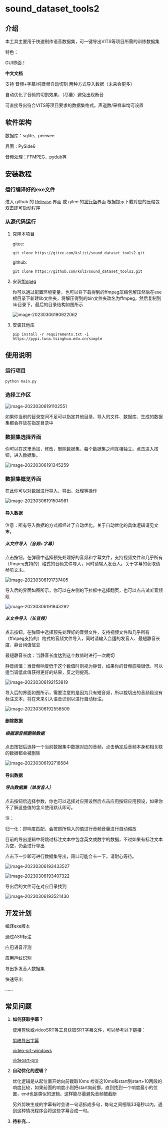 # sound_dataset_tools2

## 介绍
本工具主要用于快速制作语音数据集，可一键导出VITS等项目所需的训练数据集

特色：

GUI界面！

**中文文档**

支持 音频+字幕/纯音频自动切割 两种方式导入数据（未来会更多）

自动优化了音频的切割效果，（尽量）避免出现断音

可直接导出符合VITS等项目要求的数据集格式，声道数/采样率均可设置

## 软件架构
数据库：sqlite、peewee

界面：PySide6

音频处理：FFMPEG、pydub等


## 安装教程

### 运行编译好的exe文件

进入 github 的 [Release](https://github.com/kslz/sound_dataset_tools2/releases) 界面 或 gitee 的[发行版](https://gitee.com/kslizi/sound_dataset_tools2/releases/)界面 根据提示下载对应的压缩包双击即可启动程序

### 从源代码运行

1. 克隆本项目

   gitee:

   ```
   git clone https://gitee.com/kslizi/sound_dataset_tools2.git
   ```

   github:

   ```
   git clone https://github.com/kslz/sound_dataset_tools2.git
   ```

2. 安装[ffmpeg](https://www.gyan.dev/ffmpeg/builds/ffmpeg-git-essentials.7z) 

   你可以通过配置环境变量，也可以将下载得到的ffmpeg压缩包解压然后在exe根目录下新建lib文件夹，将解压得到的bin文件夹改名为ffmpeg，然后复制到lib目录下，最后的目录结构如图所示

   ![image-20230306190922062](https://cdn.jsdelivr.net/gh/kslz/blogImage@main/img/image-20230306190922062.png)

3. 安装其他库

   ```
   pip install -r requirements.txt -i https://pypi.tuna.tsinghua.edu.cn/simple
   ```

   

## 使用说明

### 运行项目

```
python main.py
```

### 选择工作区

![image-20230306191102551](https://cdn.jsdelivr.net/gh/kslz/blogImage@main/img/image-20230306191102551.png)

如果你当前的目录空间不足可以指定其他目录，导入的文件、数据库、生成的数据集都会存放在指定目录中

### 数据集选择界面

你可以在这里添加，修改，删除数据集。每个数据集之间互相独立。点击进入按钮，进入数据集。

![image-20230306191345259](https://cdn.jsdelivr.net/gh/kslz/blogImage@main/img/image-20230306191345259.png)

### 数据集概览界面

在此你可以对数据进行导入、导出、处理等操作

![image-20230306191504981](https://cdn.jsdelivr.net/gh/kslz/blogImage@main/img/image-20230306191504981.png)

#### 导入数据

注意：所有导入数据的方式都经过了自动优化，关于自动优化的具体逻辑请见文末。

##### 从文件导入（音频+字幕）

点击按钮，在弹窗中选择预先处理好的音频和字幕文件，支持视频文件和几乎所有（ffmpeg支持的）格式的音频文件导入，同时请输入发音人。关于字幕的获取请参见文末。

![image-20230306191737405](https://cdn.jsdelivr.net/gh/kslz/blogImage@main/img/image-20230306191737405.png)

导入后的界面如图所示，你可以在左侧的下拉框中选择翻页，也可以点击试听音频段

![image-20230306191943292](https://cdn.jsdelivr.net/gh/kslz/blogImage@main/img/image-20230306191943292.png)

##### 从文件导入（长音频）

点击按钮，在弹窗中选择预先处理好的音频文件，支持视频文件和几乎所有（ffmpeg支持的）格式的音频文件导入，同时请输入合适的发音人、最短静音长度、静音阈值信息

最短静音长度：当静音长度达到这个数值时进行一次裁切

静音阈值：当音频响度低于这个数值时则视为静音，如果你的音频底噪很低，可以适当调低此值获得更好的结果，反之则提高。

![image-20230306192153819](https://cdn.jsdelivr.net/gh/kslz/blogImage@main/img/image-20230306192153819.png)

导入后的界面如图所示，需要注意的是因为只有短音频，所以裁切出的音频段没有标注文本，将在未来引入语音识别以进行自动标注。

![image-20230306192556509](https://cdn.jsdelivr.net/gh/kslz/blogImage@main/img/image-20230306192556509.png)

#### 删除数据

##### 根据源音频删除数据

点击按钮后选择一个当前数据集中数据对应的音频，点击确定后音频本身和相关联的数据都会被删除

![image-20230306192718584](https://cdn.jsdelivr.net/gh/kslz/blogImage@main/img/image-20230306192718584.png)

#### 导出数据

##### 导出数据集（单发音人）

点击按钮后选择参数，你也可以选择对应预设然后点击应用按钮应用预设，如果你不了解这些值的含义使用默认即可。

注：

归一化：即响度匹配，会按照所输入的值进行音频音量进行自动缩放

目前的导出逻辑中将跳过标注文本中包含英文或数字的数据，不过如果有标注文本为空，仍会进行导出

点击下一步即可进行数据集导出，窗口可能会卡一下，请耐心等待。

![image-20230306193433527](https://cdn.jsdelivr.net/gh/kslz/blogImage@main/img/image-20230306193433527.png)

![image-20230306193407322](https://cdn.jsdelivr.net/gh/kslz/blogImage@main/img/image-20230306193407322.png)

导出后的文件可在对应目录找到

![image-20230306193521430](https://cdn.jsdelivr.net/gh/kslz/blogImage@main/img/image-20230306193521430.png)

## 开发计划

编译exe版本

通过ASR标注

应用语音评测

应用声纹识别

导出多发音人数据集

快速导出

......



## 常见问题

1. **如何获取字幕？**

   使用剪映或videoSRT等工具获取SRT字幕文件，可以参考以下链接：

   [剪映导出字幕](https://jingyan.baidu.com/article/c35dbcb0881b6fc817fcbcd2.html)

   [video-srt-windows](https://github.com/wxbool/video-srt-windows)

   [videosrt-pro](https://www.yuque.com/viggo-t7cdi/videosrt-pro/cpwtwl#KKySG)

2. **自动优化的逻辑？**

   优化逻辑是从起位置开始向前截取10ms 检查这10ms和start到start+10两段的响度比较，如果前面的响度小则把start向前挪，直到找到一个响度最小的位置，end也是类似的逻辑，这样能尽量避免音频被截断

   另外剪映生成的字幕有时会讲一句话拆成多句，每句之间相隔33毫秒以内，遇到这种情况程序会将这些字幕合成一句。

3. **待补充...**
